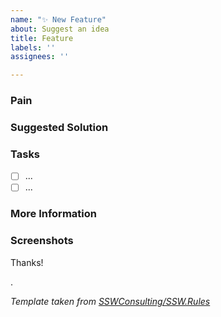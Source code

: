 ```yaml
---
name: "✨ New Feature"
about: Suggest an idea
title: Feature
labels: ''
assignees: ''

---
```


### Pain
<!-- Explain the pain you are experiencing -->

### Suggested Solution
<!-- Describe the solution you'd like -->

### Tasks
<!--Add GitHub tasks-->
- [ ] ...
- [ ] ...

### More Information
<!-- Add any other context here. -->

### Screenshots
<!-- If applicable, add screenshots to help explain your problem. -->

Thanks!

.

*Template taken from [SSWConsulting/SSW.Rules](https://github.com/SSWConsulting/SSW.Rules/blob/main/.github/ISSUE_TEMPLATE/0-feature.md)*
